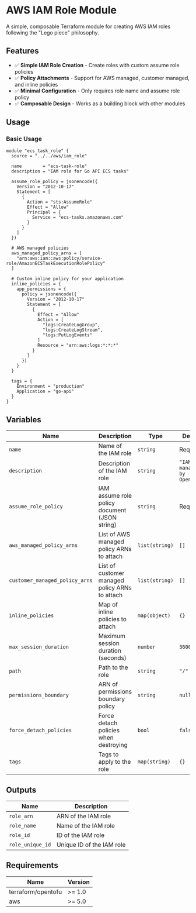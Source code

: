 # AWS IAM Role Module

A simple, composable Terraform module for creating AWS IAM roles following the "Lego piece" philosophy.

## Features

- ✅ **Simple IAM Role Creation** - Create roles with custom assume role policies
- ✅ **Policy Attachments** - Support for AWS managed, customer managed, and inline policies
- ✅ **Minimal Configuration** - Only requires role name and assume role policy
- ✅ **Composable Design** - Works as a building block with other modules

## Usage

### Basic Usage

```hcl
module "ecs_task_role" {
  source = "../../aws/iam_role"

  name        = "ecs-task-role"
  description = "IAM role for Go API ECS tasks"
  
  assume_role_policy = jsonencode({
    Version = "2012-10-17"
    Statement = [
      {
        Action = "sts:AssumeRole"
        Effect = "Allow"
        Principal = {
          Service = "ecs-tasks.amazonaws.com"
        }
      }
    ]
  })

  # AWS managed policies
  aws_managed_policy_arns = [
    "arn:aws:iam::aws:policy/service-role/AmazonECSTaskExecutionRolePolicy"
  ]

  # Custom inline policy for your application
  inline_policies = {
    app_permissions = {
      policy = jsonencode({
        Version = "2012-10-17"
        Statement = [
          {
            Effect = "Allow"
            Action = [
              "logs:CreateLogGroup",
              "logs:CreateLogStream",
              "logs:PutLogEvents"
            ]
            Resource = "arn:aws:logs:*:*:*"
          }
        ]
      })
    }
  }

  tags = {
    Environment = "production"
    Application = "go-api"
  }
}

```

## Variables

| Name | Description | Type | Default |
|------|-------------|------|---------|
| `name` | Name of the IAM role | `string` | Required |
| `description` | Description of the IAM role | `string` | `"IAM role managed by OpenTofu"` |
| `assume_role_policy` | IAM assume role policy document (JSON string) | `string` | Required |
| `aws_managed_policy_arns` | List of AWS managed policy ARNs to attach | `list(string)` | `[]` |
| `customer_managed_policy_arns` | List of customer managed policy ARNs to attach | `list(string)` | `[]` |
| `inline_policies` | Map of inline policies to attach | `map(object)` | `{}` |
| `max_session_duration` | Maximum session duration (seconds) | `number` | `3600` |
| `path` | Path to the role | `string` | `"/"` |
| `permissions_boundary` | ARN of permissions boundary policy | `string` | `null` |
| `force_detach_policies` | Force detach policies when destroying | `bool` | `false` |
| `tags` | Tags to apply to the role | `map(string)` | `{}` |

## Outputs

| Name | Description |
|------|-------------|
| `role_arn` | ARN of the IAM role |
| `role_name` | Name of the IAM role |
| `role_id` | ID of the IAM role |
| `role_unique_id` | Unique ID of the IAM role |

## Requirements

| Name | Version |
|------|---------|
| terraform/opentofu | >= 1.0 |
| aws | >= 5.0 |
